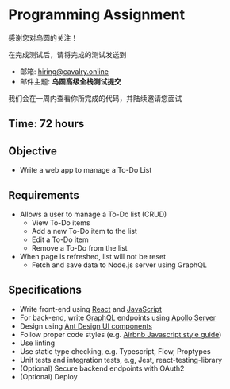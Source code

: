 # Programming Assignment

感谢您对乌圆的关注！

在完成测试后，请将完成的测试发送到

- 邮箱: hiring@cavalry.online
- 邮件主题: **乌圆高级全栈测试提交**

我们会在一周内查看你所完成的代码，并陆续邀请您面试

## Time: 72 hours

## Objective

- Write a web app to manage a To-Do List

## Requirements

- Allows a user to manage a To-Do list (CRUD)
  - View To-Do items
  - Add a new To-Do item to the list
  - Edit a To-Do item
  - Remove a To-Do from the list
- When page is refreshed, list will not be reset
  - Fetch and save data to Node.js server using GraphQL

## Specifications

- Write front-end using [React](https://zh-hans.reactjs.org/docs/getting-started.html) and [JavaScript](https://developer.mozilla.org/zh-CN/docs/Web/JavaScript)
- For back-end, write [GraphQL](https://graphql.cn/learn/) endpoints using [Apollo Server](https://www.apollographql.com/docs/apollo-server/)
- Design using [Ant Design UI components](https://ant.design/index-cn)
- Follow proper code styles (e.g. [Airbnb Javascript style guide](https://github.com/lin-123/javascript))
- Use linting
- Use static type checking, e.g. Typescript, Flow, Proptypes
- Unit tests and integration tests, e.g, Jest, react-testing-library
- (Optional) Secure backend endpoints with OAuth2
- (Optional) Deploy
